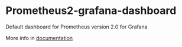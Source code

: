 # Prometheus2-grafana-dashboard
Default dashboard for Prometheus version 2.0 for Grafana

More info in [documentation](https://fusakla.github.io/Prometheus2-grafana-dashboard/)